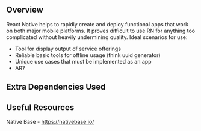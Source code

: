 ## Overview

React Native helps to rapidly create and deploy functional apps that work on both major mobile platforms.
It proves difficult to use RN for anything too complicated without heavily undermining quality.
Ideal scenarios for use:
* Tool for display output of service offerings
* Reliable basic tools for offline usage (think uuid generator)
* Unique use cases that must be implemented as an app
* AR?

## Extra Dependencies Used

## Useful Resources
Native Base - https://nativebase.io/
